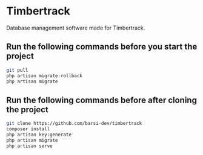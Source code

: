 # Timbertrack

Database management software made for Timbertrack.

## Run the following commands before you start the project

```bash
git pull
php artisan migrate:rollback
php artisan migrate

```

## Run the following commands before after cloning the project

```bash
git clone https://github.com/barsi-dev/timbertrack
composer install
php artisan key:generate
php artisan migrate
php artisan serve
```
